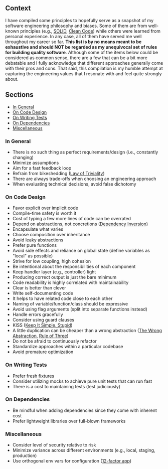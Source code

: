 ## Context

I have compiled some principles to hopefully serve as a snapshot of my software engineering philosophy and biases. Some of them are from well-known principles (e.g., [SOLID](https://en.wikipedia.org/wiki/SOLID), [Clean Code](https://www.amazon.com/Clean-Code-Handbook-Software-Craftsmanship/dp/0132350882)) while others were learned from personal experience. In any case, all of them have served me well throughout my career so far. **This list is by no means meant to be exhaustive and should NOT be regarded as my unequivocal set of rules for building quality software**. Although some of the items below could be considered as common sense, there are a few that can be a bit more debatable and I fully acknowledge that different approaches generally come with their pros and cons. That said, this compilation is my humble attempt at capturing the engineering values that I resonate with and feel quite strongly about.

## Sections

- [In General](#in-general)
- [On Code Design](#on-code-design)
- [On Writing Tests](#on-writing-tests)
- [On Dependencies](#on-dependencies)
- [Miscellaneous](#miscellaneous)

### In General

- There is no such thing as perfect requirements/design (i.e., constantly changing)
- Minimize assumptions
- Aim for a fast feedback loop
- Refrain from bikeshedding ([Law of Triviality](https://en.wikipedia.org/wiki/Law_of_triviality))
- There are always trade-offs when choosing an engineering approach
- When evaluating technical decisions, avoid false dichotomy

### On Code Design

- Favor explicit over implicit code
- Compile-time safety is worth it
- Cost of typing a few more lines of code can be overrated
- Depend on abstractions, not concretions ([Dependency Inversion](https://en.wikipedia.org/wiki/Dependency_inversion_principle))
- Encapsulate what varies
- Choose composition over inheritance
- Avoid leaky abstractions
- Prefer pure functions
- Avoid side effects and reliance on global state (define variables as "local" as possible)
- Strive for low coupling, high cohesion
- Be intentional about the responsibilities of each component
- Keep handler layer (e.g., controller) light
- Producing correct output is just the bare minimum
- Code readability is highly correlated with maintainability
- Clear is better than clever
- Write self-documenting code
- It helps to have related code close to each other
- Naming of variable/function/class should be expressive
- Avoid using flag arguments (split into separate functions instead)
- Handle errors gracefully
- Consider using guard clauses
- KISS ([Keep It Simple, Stupid](https://en.wikipedia.org/wiki/KISS_principle))
- A little duplication can be cheaper than a wrong abstraction ([The Wrong Abstraction](https://sandimetz.com/blog/2016/1/20/the-wrong-abstraction), [Rule of Three](<https://en.wikipedia.org/wiki/Rule_of_three_(computer_programming)>))
- Do not be afraid to continuously refactor
- Standardize approaches within a particular codebase
- Avoid premature optimization

### On Writing Tests

- Prefer fresh fixtures
- Consider utilizing mocks to achieve pure unit tests that can run fast
- There is a cost to maintaining tests (test judiciously)

### On Dependencies

- Be mindful when adding dependencies since they come with inherent cost
- Prefer lightweight libraries over full-blown frameworks

### Miscellaneous

- Consider level of security relative to risk
- Minimize variance across different environments (e.g., local, staging, production)
- Use orthogonal env vars for configuration ([12-factor app](https://12factor.net/config))
